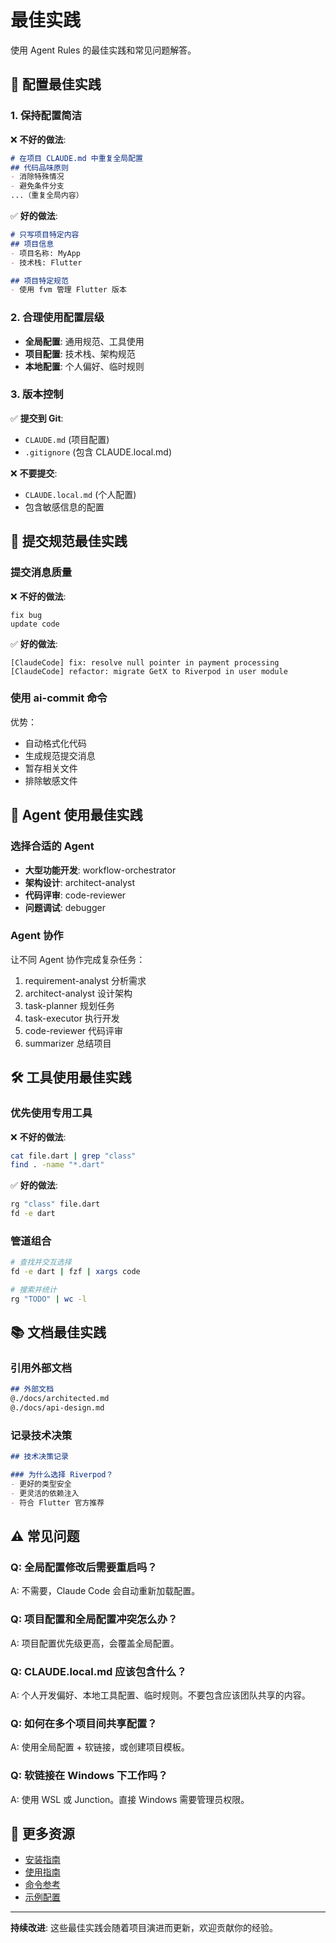# 最佳实践

使用 Agent Rules 的最佳实践和常见问题解答。

## 🎯 配置最佳实践

### 1. 保持配置简洁

❌ **不好的做法**:
```markdown
# 在项目 CLAUDE.md 中重复全局配置
## 代码品味原则
- 消除特殊情况
- 避免条件分支
...（重复全局内容）
```

✅ **好的做法**:
```markdown
# 只写项目特定内容
## 项目信息
- 项目名称: MyApp
- 技术栈: Flutter

## 项目特定规范
- 使用 fvm 管理 Flutter 版本
```

### 2. 合理使用配置层级

- **全局配置**: 通用规范、工具使用
- **项目配置**: 技术栈、架构规范
- **本地配置**: 个人偏好、临时规则

### 3. 版本控制

✅ **提交到 Git**:
- `CLAUDE.md` (项目配置)
- `.gitignore` (包含 CLAUDE.local.md)

❌ **不要提交**:
- `CLAUDE.local.md` (个人配置)
- 包含敏感信息的配置

## 📝 提交规范最佳实践

### 提交消息质量

❌ **不好的做法**:
```
fix bug
update code
```

✅ **好的做法**:
```
[ClaudeCode] fix: resolve null pointer in payment processing
[ClaudeCode] refactor: migrate GetX to Riverpod in user module
```

### 使用 ai-commit 命令

优势：
- 自动格式化代码
- 生成规范提交消息
- 暂存相关文件
- 排除敏感文件

## 🤖 Agent 使用最佳实践

### 选择合适的 Agent

- **大型功能开发**: workflow-orchestrator
- **架构设计**: architect-analyst
- **代码评审**: code-reviewer
- **问题调试**: debugger

### Agent 协作

让不同 Agent 协作完成复杂任务：

1. requirement-analyst 分析需求
2. architect-analyst 设计架构
3. task-planner 规划任务
4. task-executor 执行开发
5. code-reviewer 代码评审
6. summarizer 总结项目

## 🛠️ 工具使用最佳实践

### 优先使用专用工具

❌ **不好的做法**:
```bash
cat file.dart | grep "class"
find . -name "*.dart"
```

✅ **好的做法**:
```bash
rg "class" file.dart
fd -e dart
```

### 管道组合

```bash
# 查找并交互选择
fd -e dart | fzf | xargs code

# 搜索并统计
rg "TODO" | wc -l
```

## 📚 文档最佳实践

### 引用外部文档

```markdown
## 外部文档
@./docs/architected.md
@./docs/api-design.md
```

### 记录技术决策

```markdown
## 技术决策记录

### 为什么选择 Riverpod？
- 更好的类型安全
- 更灵活的依赖注入
- 符合 Flutter 官方推荐
```

## ⚠️ 常见问题

### Q: 全局配置修改后需要重启吗？

A: 不需要，Claude Code 会自动重新加载配置。

### Q: 项目配置和全局配置冲突怎么办？

A: 项目配置优先级更高，会覆盖全局配置。

### Q: CLAUDE.local.md 应该包含什么？

A: 个人开发偏好、本地工具配置、临时规则。不要包含应该团队共享的内容。

### Q: 如何在多个项目间共享配置？

A: 使用全局配置 + 软链接，或创建项目模板。

### Q: 软链接在 Windows 下工作吗？

A: 使用 WSL 或 Junction。直接 Windows 需要管理员权限。

## 🔗 更多资源

- [安装指南](./setup-guide.md)
- [使用指南](./usage-guide.md)
- [命令参考](./command-reference.md)
- [示例配置](../examples/)

---

**持续改进**: 这些最佳实践会随着项目演进而更新，欢迎贡献你的经验。
